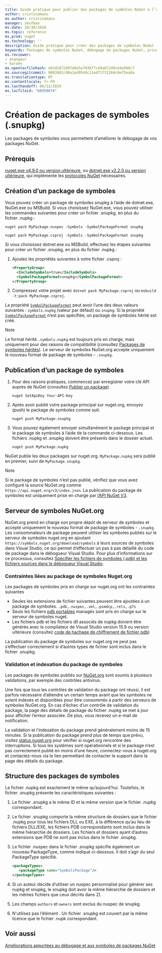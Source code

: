 ```yaml
---
title: Guide pratique pour publier des packages de symboles NuGet à l’aide du nouveau format de package de symboles « .snupkg »| Microsoft Docs
author: cristinamanu
ms.author: cristinamanu
manager: skofman
ms.date: 10/30/2018
ms.topic: reference
ms.prod: nuget
ms.technology: ''
description: Guide pratique pour créer des packages de symboles NuGet (snupkg).
keywords: Packages de symboles NuGet, débogage de packages NuGet, prise en charge du débogage NuGet, symboles de packages, conventions des packages de symboles
ms.reviewer:
- anangaur
- karann
ms.openlocfilehash: e62d1872497e0e5e703bf7c49a87249ce9a996c7
ms.sourcegitcommit: 9803981c90a1ed954dc11ed71731264c0e75ea0a
ms.translationtype: HT
ms.contentlocale: fr-FR
ms.lasthandoff: 08/12/2019
ms.locfileid: "68959674"
---
```

# <a name="creating-symbol-packages-snupkg"></a>Création de packages de symboles (.snupkg)

Les packages de symboles vous permettent d’améliorer le débogage de vos packages NuGet.

## <a name="prerequisites"></a>Prérequis

[nuget.exe v4.9.0 ou version ultérieure](https://www.nuget.org/downloads), ou [dotnet.exe v2.2.0 ou version ultérieure](https://www.microsoft.com/net/download/dotnet-core/2.2), qui implémente les [protocoles NuGet](../api/nuget-protocols.md) nécessaires.

## <a name="creating-a-symbol-package"></a>Création d’un package de symboles

Vous pouvez créer un package de symboles snupkg à l’aide de dotnet.exe, NuGet.exe ou MSBuild. Si vous choisissez NuGet.exe, vous pouvez utiliser les commandes suivantes pour créer un fichier .snupkg, en plus du fichier .nupkg :

```
nuget pack MyPackage.nuspec -Symbols -SymbolPackageFormat snupkg

nuget pack MyPackage.csproj -Symbols -SymbolPackageFormat snupkg
```

Si vous choisissez dotnet.exe ou MSBuild, effectuez les étapes suivantes pour créer un fichier .snupkg, en plus du fichier .nupkg :

1. Ajoutez les propriétés suivantes à votre fichier .csproj :

    ```xml
    <PropertyGroup>
      <IncludeSymbols>true</IncludeSymbols>
      <SymbolPackageFormat>snupkg</SymbolPackageFormat>
    </PropertyGroup>
    ```

1. Compressez votre projet avec `dotnet pack MyPackage.csproj` ou `msbuild -t:pack MyPackage.csproj`.

La propriété [`SymbolPackageFormat`](/dotnet/core/tools/csproj#symbolpackageformat) peut avoir l’une des deux valeurs suivantes : `symbols.nupkg` (valeur par défaut) ou `snupkg`. Si la propriété [`SymbolPackageFormat`](/dotnet/core/tools/csproj#symbolpackageformat) n’est pas spécifiée, un package de symboles hérité est créé.

> [!Note]
> Le format hérité `.symbols.nupkg` est toujours pris en charge, mais uniquement pour des raisons de compatibilité (consultez [Packages de symboles hérités](Symbol-Packages.md)). Le serveur de symboles NuGet.org accepte uniquement le nouveau format de package de symboles - `.snupkg`.

## <a name="publishing-a-symbol-package"></a>Publication d’un package de symboles

1. Pour des raisons pratiques, commencez par enregistrer votre clé API auprès de NuGet (consultez [Publier un package](../nuget-org/publish-a-package.md)).

    ```cli
    nuget SetApiKey Your-API-Key
    ```

1. Après avoir publié votre package principal sur nuget.org, envoyez (push) le package de symboles comme suit.

    ```cli
    nuget push MyPackage.snupkg
    ```

1. Vous pouvez également envoyer simultanément le package principal et le package de symboles à l’aide de la commande ci-dessous. Les fichiers .nupkg et .snupkg doivent être présents dans le dossier actuel.

    ```cli
    nuget push MyPackage.nupkg
    ```

NuGet publie les deux packages sur nuget.org. `MyPackage.nupkg` sera publié en premier, suivi de `MyPackage.snupkg`.

> [!Note]
> Si le package de symboles n’est pas publié, vérifiez que vous avez configuré la source NuGet.org comme `https://api.nuget.org/v3/index.json`. La publication du package de symboles est uniquement prise en charge par [l’API NuGet V3](../api/overview.md#versioning).

## <a name="nugetorg-symbol-server"></a>Serveur de symboles NuGet.org

NuGet.org prend en charge son propre dépôt de serveur de symboles et accepte uniquement le nouveau format de package de symboles - `.snupkg`. Les consommateurs de package peuvent utiliser les symboles publiés sur le serveur de symboles nuget.org en ajoutant `https://symbols.nuget.org/download/symbols` à leurs sources de symboles dans Visual Studio, ce qui permet d’effectuer un pas à pas détaillé du code de package dans le débogueur Visual Studio. Pour plus d’informations sur ce processus, consultez [Spécifier les fichiers de symboles (.pdb) et les fichiers sources dans le débogueur Visual Studio](https://docs.microsoft.com/en-us/visualstudio/debugger/specify-symbol-dot-pdb-and-source-files-in-the-visual-studio-debugger?view=vs-2017).

### <a name="nugetorg-symbol-package-constraints"></a>Contraintes liées au package de symboles Nuget.org

Les packages de symboles pris en charge sur nuget.org ont les contraintes suivantes

- Seules les extensions de fichier suivantes peuvent être ajoutées à un package de symboles. ```.pdb,.nuspec,.xml,.psmdcp,.rels,.p7s```
- Seuls les fichiers [pdb portables](https://github.com/dotnet/corefx/blob/master/src/System.Reflection.Metadata/specs/PortablePdb-Metadata.md) managés sont pris en charge sur le serveur de symboles nuget.
- Les fichiers pdb et les fichiers dll associés de nupkg doivent être générés avec le compilateur de Visual Studio version 15.9 ou version ultérieure (consultez [code de hachage de chiffrement de fichier pdb](https://github.com/dotnet/roslyn/issues/24429))

La publication du package de symboles sur nuget.org ne peut pas s’effectuer correctement si d’autres types de fichier sont inclus dans le fichier .snupkg.

### <a name="symbol-package-validation-and-indexing"></a>Validation et indexation du package de symboles

Les packages de symboles publiés sur [NuGet.org](https://www.nuget.org/) sont soumis à plusieurs validations, par exemple des contrôles antivirus.

Une fois que tous les contrôles de validation du package ont réussi, il est parfois nécessaire d’attendre un certain temps avant que les symboles ne soient indexés et disponibles pour être consommés à partir des serveurs de symboles NuGet.org. En cas d’échec d’un contrôle de validation du package, la page des détails de package du fichier .nupkg se met à jour pour afficher l’erreur associée. De plus, vous recevez un e-mail de notification.

La validation et l’indexation du package prend généralement moins de 15 minutes. Si la publication du package prend plus de temps que prévu, visitez [status.nuget.org](https://status.nuget.org/) pour vérifier si nuget.org rencontre des interruptions. Si tous les systèmes sont opérationnels et si le package n’est pas correctement publié en moins d’une heure, connectez-vous à nuget.org et contactez-nous via le lien permettant de contacter le support dans la page des détails du package.

## <a name="symbol-package-structure"></a>Structure des packages de symboles

Le fichier .nupkg est exactement le même qu’aujourd’hui. Toutefois, le fichier .snupkg présente les caractéristiques suivantes :

1) Le fichier .snupkg a le même ID et la même version que le fichier .nupkg correspondant.
2) Le fichier .snupkg comporte la même structure de dossiers que le fichier .nupkg pour tous les fichiers DLL ou EXE, à la différence qu’au lieu de fichiers DLL/EXE, les fichiers PDB correspondants sont inclus dans la même hiérarchie de dossiers. Les fichiers et dossiers ayant d’autres extensions que PDB ne sont pas inclus dans le fichier .snupkg.
3) Le fichier .nuspec dans le fichier .snupkg spécifie également un nouveau PackageType, comme indiqué ci-dessous. Il doit s’agir du seul PackageType spécifié.

   ```xml
   <packageTypes>
      <packageType name="SymbolsPackage"/>
   </packageTypes>
   ```

4) Si un auteur décide d’utiliser un nuspec personnalisé pour générer ses nupkg et snupkg, le snupkg doit avoir la même hiérarchie de dossiers et les mêmes fichiers que ceux décrits dans 2).
5) Les champs ```authors``` et ```owners``` sont exclus du nuspec de snupkg.
6) N'utilisez pas l’élément <license> . Un fichier .snupkg est couvert par la même licence que le fichier .nupk correspondant.

## <a name="see-also"></a>Voir aussi

[Améliorations apportées au débogage et aux symboles de packages NuGet](https://github.com/NuGet/Home/wiki/NuGet-Package-Debugging-&-Symbols-Improvements)

